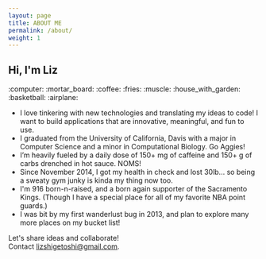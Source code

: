 ```yaml
---
layout: page
title: ABOUT ME
permalink: /about/
weight: 1
---
```


## Hi, I'm Liz

<p class="emoji-text">:computer: :mortar_board: :coffee: :fries: :muscle: :house_with_garden: :basketball: :airplane:</p>

- I love tinkering with new technologies and translating my ideas to code! I want to build applications that are innovative, meaningful, and fun to use.
- I graduated from the University of California, Davis with a major in Computer Science and a minor in Computational Biology. Go Aggies!
- I’m heavily fueled by a daily dose of 150+ mg of caffeine and 150+ g of carbs drenched in hot sauce. NOMS!
- Since November 2014, I got my health in check and lost 30lb... so being a sweaty gym junky is kinda my thing now too.
- I'm 916 born-n-raised, and a born again supporter of the Sacramento Kings. (Though I have a special place for all of my favorite NBA point guards.)
- I was bit by my first wanderlust bug in 2013, and plan to explore many more places on my bucket list!

<span class="bold-text">Let's share ideas and collaborate!</span><br>Contact <a href="mailto:{{ site.email }}"><u>lizshigetoshi@gmail.com</u></a>.
